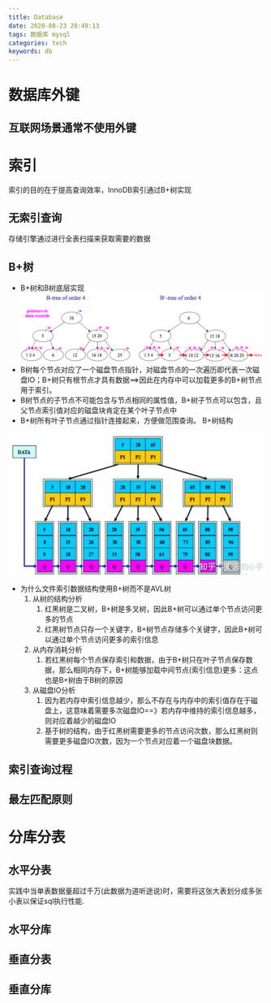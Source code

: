 ```yaml
---
title: Database
date: 2020-08-23 20:49:13
tags: 数据库 mysql
categories: tech
keywords: db
---
```


# 数据库外键
## 互联网场景通常不使用外键
# 索引
索引的目的在于提高查询效率，InnoDB索引通过B+树实现
## 无索引查询
存储引擎通过进行全表扫描来获取需要的数据
## B+树
- B+树和B树底层实现
![B树和B+树区别](/img/B树和B+树区别.png)
- B树每个节点对应了一个磁盘节点指针，对磁盘节点的一次遍历即代表一次磁盘IO；B+树只有根节点才具有数据==>因此在内存中可以加载更多的B+树节点用于索引。
- B树节点的子节点不可能包含与节点相同的属性值，B+树子节点可以包含，且父节点索引值对应的磁盘块肯定在某个叶子节点中
- B+树所有叶子节点通过指针连接起来，方便做范围查询。
B+树结构

![B+树结构](/img/B+树结构.png)

- 为什么文件索引数据结构使用B+树而不是AVL树	
  1. 从树的结构分析
     1. 红黑树是二叉树，B+树是多叉树，因此B+树可以通过单个节点访问更多的节点
     2. 红黑树节点只存一个关键字，B+树节点存储多个关键字，因此B+树可以通过单个节点访问更多的索引信息
  2. 从内存消耗分析
     1. 若红黑树每个节点保存索引和数据，由于B+树只在叶子节点保存数据，那么相同内存下，B+树能够加载中间节点(索引信息)更多：这点也是B+树由于B树的原因
  3. 从磁盘IO分析
     1. 因为若内存中索引信息越少，那么不存在与内存中的索引值存在于磁盘上，这意味着需要多次磁盘IO==》若内存中维持的索引信息越多，则对应着越少的磁盘IO
     2. 基于树的结构，由于红黑树需要更多的节点访问次数，那么红黑树则需要更多磁盘IO次数，因为一个节点对应着一个磁盘块数据。

## 索引查询过程

## 最左匹配原则

# 分库分表
## 水平分表
实践中当单表数据量超过千万(此数据为道听途说)时，需要将这张大表划分成多张小表以保证sql执行性能.
## 水平分库
## 垂直分表
## 垂直分库
